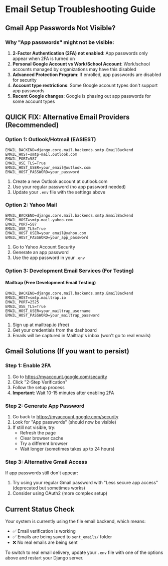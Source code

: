 # Email Setup Troubleshooting Guide

## Gmail App Passwords Not Visible?

### Why "App passwords" might not be visible:

1. **2-Factor Authentication (2FA) not enabled**: App passwords only appear when 2FA is turned on
2. **Personal Google Account vs Work/School Account**: Work/school accounts managed by organizations may have this disabled
3. **Advanced Protection Program**: If enrolled, app passwords are disabled for security
4. **Account type restrictions**: Some Google account types don't support app passwords
5. **Recent Google changes**: Google is phasing out app passwords for some account types

## QUICK FIX: Alternative Email Providers (Recommended)

### Option 1: Outlook/Hotmail (EASIEST)
```env
EMAIL_BACKEND=django.core.mail.backends.smtp.EmailBackend
EMAIL_HOST=smtp-mail.outlook.com
EMAIL_PORT=587
EMAIL_USE_TLS=True
EMAIL_HOST_USER=your_email@outlook.com
EMAIL_HOST_PASSWORD=your_password
```

1. Create a new Outlook account at outlook.com
2. Use your regular password (no app password needed)
3. Update your `.env` file with the settings above

### Option 2: Yahoo Mail
```env
EMAIL_BACKEND=django.core.mail.backends.smtp.EmailBackend
EMAIL_HOST=smtp.mail.yahoo.com
EMAIL_PORT=587
EMAIL_USE_TLS=True
EMAIL_HOST_USER=your_email@yahoo.com
EMAIL_HOST_PASSWORD=your_app_password
```

1. Go to Yahoo Account Security
2. Generate an app password
3. Use the app password in your `.env`

### Option 3: Development Email Services (For Testing)

#### Mailtrap (Free Development Email Testing)
```env
EMAIL_BACKEND=django.core.mail.backends.smtp.EmailBackend
EMAIL_HOST=smtp.mailtrap.io
EMAIL_PORT=2525
EMAIL_USE_TLS=True
EMAIL_HOST_USER=your_mailtrap_username
EMAIL_HOST_PASSWORD=your_mailtrap_password
```

1. Sign up at mailtrap.io (free)
2. Get your credentials from the dashboard
3. Emails will be captured in Mailtrap's inbox (won't go to real emails)

## Gmail Solutions (If you want to persist)

### Step 1: Enable 2FA
1. Go to https://myaccount.google.com/security
2. Click "2-Step Verification"
3. Follow the setup process
4. **Important**: Wait 10-15 minutes after enabling 2FA

### Step 2: Generate App Password
1. Go back to https://myaccount.google.com/security
2. Look for "App passwords" (should now be visible)
3. If still not visible, try:
   - Refresh the page
   - Clear browser cache
   - Try a different browser
   - Wait longer (sometimes takes up to 24 hours)

### Step 3: Alternative Gmail Access
If app passwords still don't appear:
1. Try using your regular Gmail password with "Less secure app access" (deprecated but sometimes works)
2. Consider using OAuth2 (more complex setup)

## Current Status Check

Your system is currently using the file email backend, which means:
- ✅ Email verification is working
- ✅ Emails are being saved to `sent_emails/` folder
- ❌ No real emails are being sent

To switch to real email delivery, update your `.env` file with one of the options above and restart your Django server.
